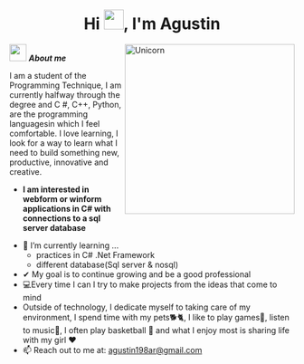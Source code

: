 <h1 align="center"><b>Hi <img src="https://media.giphy.com/media/hvRJCLFzcasrR4ia7z/giphy.gif" width="35">, I'm Agustin </b></h1>
<img align="right" width=300px alt="Unicorn" src="https://c.tenor.com/GN73MKBawZYAAAAi/busy-cute.gif" />

<img src="https://media.giphy.com/media/ObNTw8Uzwy6KQ/giphy.gif" width="30px">&nbsp;***About me***

I am a student of the Programming Technique, I am currently halfway through the degree and C #, C++, Python, are the programming languages ​​in which I feel comfortable. I love learning, I look for a way to learn what I need to build something new, productive, innovative and creative.
* **I am interested in webform or winform applications in C# with connections to a sql server database**
- 🌱 I’m currently learning ...
  - practices in C# .Net Framework
  - different database(Sql server & nosql)
- ✔ My goal is to continue growing and be a good professional
- 💻Every time I can I try to make projects from the ideas that come to mind
- Outside of technology, I dedicate myself to taking care of my environment, I spend time with my pets🐕🐈, I like to play games👾, listen to music🎵, I often play basketball 🏀 and what I enjoy most is sharing life with my girl ♥️
- 📫 Reach out to me at: <a href="agustin198ar@gmail.com">agustin198ar@gmail.com</a>

